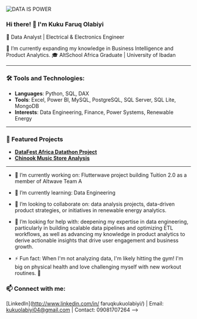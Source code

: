 ![DATA IS POWER](https://github.com/iexcelwithdata/iexcelwithdata/tree/main/assets)


### Hi there! 👋 I'm Kuku Faruq Olabiyi 
🚀 Data Analyst | Electrical & Electronics Engineer 

🌱 I’m currently expanding my knowledge in Business Intelligence and Product Analytics.
🎓 AltSchool Africa Graduate | University of Ibadan

---

### 🛠️ Tools and Technologies:
- **Languages**: Python, SQL, DAX
- **Tools**: Excel, Power BI, MySQL, PostgreSQL, SQL Server, SQL Lite, MongoDB
- **Interests**: Data Engineering, Finance, Power Systems, Renewable Energy

---

### 📌 Featured Projects
- **[DataFest Africa Datathon Project](https://github.com/iexcelwithdata/Datathon-Project
)**
- **[Chinook Music Store Analysis](link-to-repo)**


---


- 🔭 I’m currently working on: Flutterwave project building Tuition 2.0 as a member of Altwave Team A
- 🌱 I’m currently learning: Data Engineering
- 👯 I’m looking to collaborate on: data analysis projects, data-driven product strategies, or initiatives in renewable energy analytics.
- 🤔 I’m looking for help with: deepening my expertise in data engineering, particularly in building scalable data pipelines and optimizing ETL workflows, as well as advancing my knowledge in product analytics to derive actionable insights that drive user engagement and business growth.


- ⚡ Fun fact: When I'm not analyzing data, I'm likely hitting the gym! I'm big on physical health and love challenging myself with new workout routines. 💪

### 📫 Connect with me:
[LinkedIn](http://www.linkedin.com/in/ faruqkukuolabiyi/) | Email: kukuolabiyi04@gmail.com | Contact: 09081707264
-->
